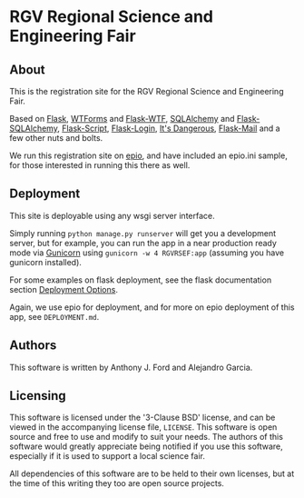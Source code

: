 RGV Regional Science and Engineering Fair
=========================================

## About ##

This is the registration site for the RGV Regional Science and Engineering Fair.

Based on [Flask][], [WTForms][] and [Flask-WTF][], [SQLAlchemy][] and
[Flask-SQLAlchemy][], [Flask-Script][], [Flask-Login][], [It's Dangerous][],
[Flask-Mail][] and a few other nuts and bolts.

We run this registration site on [epio][], and have included an epio.ini sample,
for those interested in running this there as well.

## Deployment ##

This site is deployable using any wsgi server interface. 

Simply running `python manage.py runserver` will get you a development server,
but for example, you can run the app in a near production ready mode via
[Gunicorn][] using `gunicorn -w 4 RGVRSEF:app` (assuming you have gunicorn
installed).

For some examples on flask deployment, see the flask documentation section
[Deployment Options][].

Again, we use epio for deployment, and for more on epio deployment of this app,
see `DEPLOYMENT.md`.

## Authors ##
This software is written by Anthony J. Ford and Alejandro Garcia.

## Licensing ##

This software is licensed under the '3-Clause BSD' license, and can be viewed in
the accompanying license file, `LICENSE`. This software is open source and free
to use and modify to suit your needs. The authors of this software would greatly
appreciate being notified if you use this software, especially if it is used to
support a local science fair.

All dependencies of this software are to be held to their own licenses, but at
the time of this writing they too are open source projects.




[Flask]:http://flask.pocoo.org
[WTForms]:http://wtforms.simplecodes.com/
[Flask-WTF]:http://packages.python.org/Flask-WTF/
[SQLAlchemy]:http://www.sqlalchemy.org/
[Flask-SQLAlchemy]:http://packages.python.org/Flask-SQLAlchemy/
[Flask-Script]:http://packages.python.org/Flask-Script/
[Flask-Login]:http://packages.python.org/Flask-Login/
[It's Dangerous]:http://packages.python.org/itsdangerous/
[Flask-Mail]:http://packages.python.org/flask-mail/
[epio]:https://www.ep.io/
[Gunicorn]:http://gunicorn.org/
[Deployment Options]:http://flask.pocoo.org/docs/deploying/
